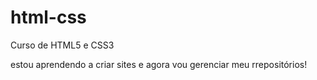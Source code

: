 # html-css
 Curso de HTML5 e CSS3

 estou aprendendo a criar sites e agora vou gerenciar meu rrepositórios!
